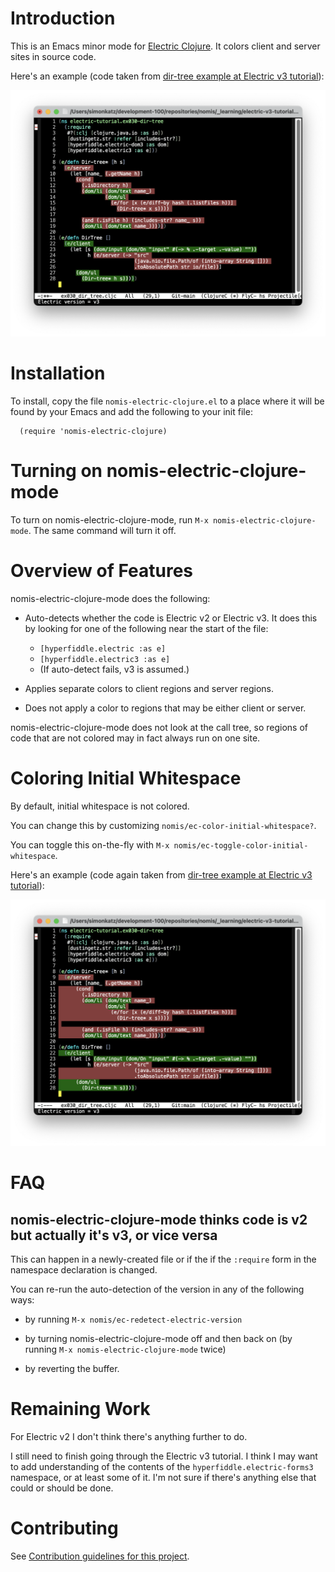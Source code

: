 # Introduction

This is an Emacs minor mode for [Electric Clojure](https://github.com/hyperfiddle/electric). It colors client and server sites in source code.

Here's an example (code taken from [dir-tree example at Electric v3 tutorial](https://electric.hyperfiddle.net/tutorial/dir_tree)):

![dir-tree-example.png](docs/dir-tree-example.png)


# Installation

To install, copy the file `nomis-electric-clojure.el` to a place where it will be found by your Emacs and add the following to your init file:

```
  (require 'nomis-electric-clojure)
```


# Turning on nomis-electric-clojure-mode

To turn on nomis-electric-clojure-mode, run `M-x nomis-electric-clojure-mode`. The same command will turn it off.


# Overview of Features

nomis-electric-clojure-mode does the following:

- Auto-detects whether the code is Electric v2 or Electric v3. It does this by looking for one of the following near the start of the file:

  - `[hyperfiddle.electric :as e]`
  - `[hyperfiddle.electric3 :as e]`
  - (If auto-detect fails, v3 is assumed.)

- Applies separate colors to client regions and server regions.

- Does not apply a color to regions that may be either client or server.

nomis-electric-clojure-mode does not look at the call tree, so regions of code that are not colored may in fact always run on one site.


# Coloring Initial Whitespace

By default, initial whitespace is not colored.

You can change this by customizing `nomis/ec-color-initial-whitespace?`.

You can toggle this on-the-fly with `M-x nomis/ec-toggle-color-initial-whitespace`.

Here's an example (code again taken from [dir-tree example at Electric v3 tutorial](https://electric.hyperfiddle.net/tutorial/dir_tree)):

![dir-tree-example-initial-whitespace.png](docs/dir-tree-example-initial-whitespace.png)


# FAQ

## nomis-electric-clojure-mode thinks code is v2 but actually it's v3, or vice versa

This can happen in a newly-created file or if the if the `:require` form in the namespace declaration is changed.

You can re-run the auto-detection of the version in any of the following ways:

- by running `M-x nomis/ec-redetect-electric-version`

- by turning nomis-electric-clojure-mode off and then back on (by running
  `M-x nomis-electric-clojure-mode` twice)

- by reverting the buffer.


# Remaining Work

For Electric v2 I don't think there's anything further to do.

I still need to finish going through the Electric v3 tutorial. I think I may want to add understanding of the contents of the `hyperfiddle.electric-forms3` namespace, or at least some of it. I'm not sure if there's anything else that could or should be done.


# Contributing

See [Contribution guidelines for this project](docs/CONTRIBUTING.md).
